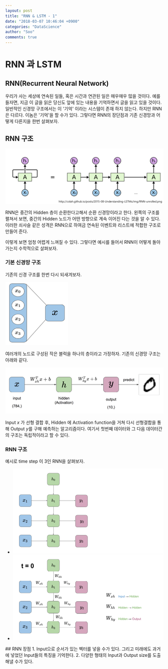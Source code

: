 ```yaml
---
layout: post
title: "RNN & LSTM - 1"
date: "2018-03-07 10:46:04 +0900"
categories: "DataScience"
author: "Soo"
comments: true
---
```

# RNN 과 LSTM

## RNN(Recurrent Neural Network)
우리가 사는 세상에 연속된 일들, 혹은 시간과 연관된 일은 매우매우 많을 것이다. 예를 들자면, 지금 이 글을 읽은 당신도 앞에 있는 내용을 기억하면서 글을 읽고 있을 것이다. 일반적인 신경망 구조에서는 이 '기억' 이라는 시스템이 존재 하지 않는다. 하지만 RNN은 다르다. 이놈은 '기억'을 할 수가 있다. 그렇다면 RNN의 장단점과 기존 신경망과 어떻게 다른지을 한번 살펴보자.

## RNN 구조
<img src="/assets/ML/rnn/rnn.png" alt="Drawing" style="width=500px"/>

RNN은 중간의 Hidden 층이 순환한다고해서 순환 신경망이라고 한다. 왼쪽의 구조를 펼쳐서 보면, 중간의 Hidden 노드가 어떤 방향으로 계속 이어진 다는 것을 알 수 있다. 이러한 쇠사슬 같은 성격은 RNN으로 하여금 연속된 이벤트와 리스트에 적합한 구조로 만들어 준다.

이렇게 보면 엄청 어렵게 느껴질 수 있다. 그렇다면 예시를 들어서 RNN이 어떻게 돌아가는지 수학적으로 살펴보자.

### 기본 신경망 구조

기존의 신경 구조를 한번 다시 되새겨보자.

<img src="/assets/ML/rnn/stick.png" alt="Drawing" height="200" width="200"/>

여러개의 노드로 구성된 작은 블럭을 하나의 층이라고 가정하자. 기존의 신경망 구조는 아래와 같다.

<img src="/assets/ML/rnn/basic_nn_mnist.png" alt="Drawing"/>

Input $x$ 가 선형 결합 후, Hidden 에 Activation function을 거쳐 다시 선형결합을 통해 Output $y$를 구해 예측하는 알고리즘이다. 여기서 첫번째 데이터와 그 다음 데이터간의 구조는 독립적이라고 할 수 있다.

### RNN 구조
예시로 time step 이 3인 RNN을 살펴보자.

  <ul id="light-slider">
    <li data-thumb="/assets/ML/rnn/rnn_0.png" data-src="/assets/ML/rnn/rnn_0.png">
      <img src="/assets/ML/rnn/rnn_0.png">
    </li>
    <li data-thumb="/assets/ML/rnn/rnn_1.png" data-src="/assets/ML/rnn/rnn_1.png">
      <img src="/assets/ML/rnn/rnn_1.png">
    </li>
  </ul>
## RNN 장점
1. Input으로 순서가 있는 벡터를 넣을 수가 있다. 그리고 미래에도 과거에 넣었던 Input들의 특징을 기억한다.
2. 다양한 형태의 Input과 Output size를 도출해낼 수가 있다.
